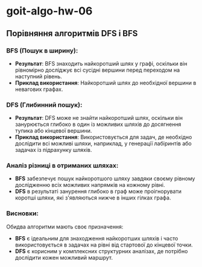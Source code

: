 # goit-algo-hw-06

## Порівняння алгоритмів DFS і BFS

### BFS (Пошук в ширину):
- **Результат**: BFS знаходить найкоротший шлях у графі, оскільки він рівномірно досліджує всі сусідні вершини перед переходом на наступний рівень.
- **Приклад використання**: Найкоротший шлях до необхідної вершини в невагових графах.

### DFS (Глибинний пошук):
- **Результат**: DFS може не знайти найкоротший шлях, оскільки він занурюється глибоко в один із можливих шляхів до досягнення тупика або кінцевої вершини.
- **Приклад використання**: Використовується для задач, де необхідно дослідити всі можливі шляхи, наприклад, у генерації лабіринтів або задачах із підрахунку шляхів.

### Аналіз різниці в отриманих шляхах:
- **BFS** забезпечує пошук найкоротшого шляху завдяки своєму рівному дослідженню всіх можливих напрямків на кожному рівні.
- **DFS** в результаті занурення глибоко в граф може проігнорувати коротші шляхи, які з'являються нижче в інших гілках графа.

### Висновки:
Обидва алгоритми мають своє призначення:
- **BFS** є ідеальним для знаходження найкоротших шляхів і часто використовується в задачах на рівні від стартової до кінцевої точки.
- **DFS** є корисним у комплексних структурних аналізах, де потрібно дослідити кожен можливий маршрут.
